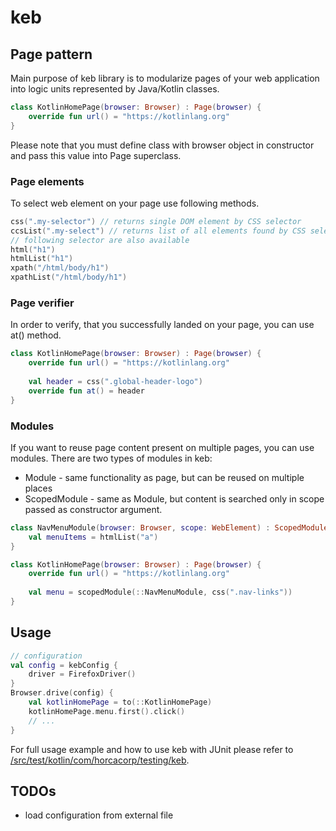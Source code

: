 # keb
## Page pattern
Main purpose of keb library is to modularize pages of your web application into logic units represented by Java/Kotlin classes.
```kotlin
class KotlinHomePage(browser: Browser) : Page(browser) {
    override fun url() = "https://kotlinlang.org"
}
```
Please note that you must define class with browser object in constructor and pass this value into Page superclass.

### Page elements
To select web element on your page use following methods.
```kotlin
css(".my-selector") // returns single DOM element by CSS selector
ccsList(".my-select") // returns list of all elements found by CSS selector
// following selector are also available
html("h1")
htmlList("h1")
xpath("/html/body/h1")
xpathList("/html/body/h1")
```

### Page verifier
In order to verify, that you successfully landed on your page, you can use at() method.
```kotlin
class KotlinHomePage(browser: Browser) : Page(browser) {
    override fun url() = "https://kotlinlang.org"
    
    val header = css(".global-header-logo")
    override fun at() = header
}
```

### Modules
If you want to reuse page content present on multiple pages, you can use modules. There are two types of modules in keb:
* Module - same functionality as page, but can be reused on multiple places
* ScopedModule - same as Module, but content is searched only in scope passed as constructor argument.
```kotlin
class NavMenuModule(browser: Browser, scope: WebElement) : ScopedModule(browser, scope) {
    val menuItems = htmlList("a")
}

class KotlinHomePage(browser: Browser) : Page(browser) {
    override fun url() = "https://kotlinlang.org"
    
    val menu = scopedModule(::NavMenuModule, css(".nav-links"))
}
```

## Usage
```kotlin
// configuration
val config = kebConfig {
    driver = FirefoxDriver()
}
Browser.drive(config) {
    val kotlinHomePage = to(::KotlinHomePage)
    kotlinHomePage.menu.first().click()
    // ...
}
```
For full usage example and how to use keb with JUnit please refer to [/src/test/kotlin/com/horcacorp/testing/keb](/src/test/kotlin/com/horcacorp/testing/keb).

## TODOs
* load configuration from external file